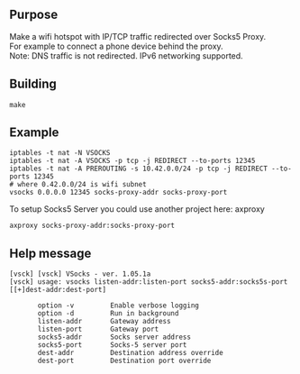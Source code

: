 Purpose
-------
Make a wifi hotspot with IP/TCP traffic redirected over Socks5 Proxy.  
For example to connect a phone device behind the proxy.  
Note: DNS traffic is not redirected. IPv6 networking supported.

Building
--------
```
make
```

Example
-------
```
iptables -t nat -N VSOCKS
iptables -t nat -A VSOCKS -p tcp -j REDIRECT --to-ports 12345
iptables -t nat -A PREROUTING -s 10.42.0.0/24 -p tcp -j REDIRECT --to-ports 12345
# where 0.42.0.0/24 is wifi subnet
vsocks 0.0.0.0 12345 socks-proxy-addr socks-proxy-port
```

To setup Socks5 Server you could use another project here: axproxy
```
axproxy socks-proxy-addr:socks-proxy-port
```

Help message
------------
```
[vsck] [vsck] VSocks - ver. 1.05.1a
[vsck] usage: vsocks listen-addr:listen-port socks5-addr:socks5s-port [[+]dest-addr:dest-port]

       option -v         Enable verbose logging
       option -d         Run in background
       listen-addr       Gateway address
       listen-port       Gateway port
       socks5-addr       Socks server address
       socks5-port       Socks-5 server port
       dest-addr         Destination address override
       dest-port         Destination port override


```

